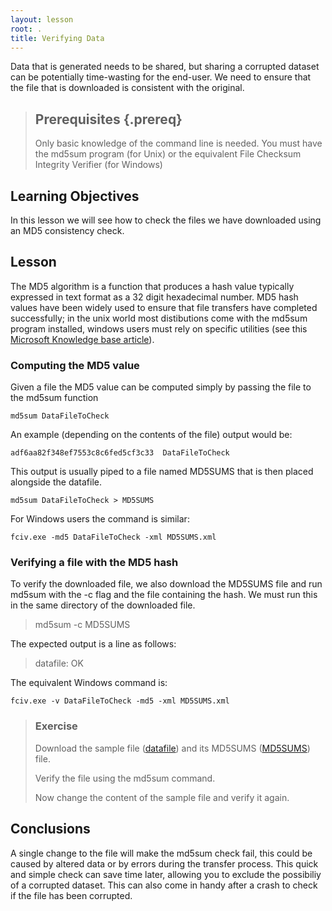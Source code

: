 ```yaml
---
layout: lesson
root: .
title: Verifying Data
---
```


Data that is generated needs to be shared, but sharing a corrupted dataset can be potentially time-wasting for the end-user. We need to ensure that the file that is downloaded is consistent with the original.


> ## Prerequisites {.prereq}
>
> Only basic knowledge of the command line is needed.
>You must have the md5sum program (for Unix) or the equivalent File Checksum Integrity Verifier (for Windows)

## Learning Objectives 
In this lesson we will see how to check the files we have downloaded using an MD5 consistency check.


## Lesson 
The MD5 algorithm is a function that produces a hash value typically expressed in text format as a 32 digit hexadecimal number. MD5 hash values have been widely used to ensure that file transfers have completed successfully; in the unix world most distibutions come with the md5sum program installed, windows users must rely on specific utilities (see this [Microsoft Knowledge base article](https://support.microsoft.com/en-us/kb/841290)).
 
### Computing the MD5 value
Given a file the MD5 value can be computed simply by passing the file to the md5sum function

```
md5sum DataFileToCheck
```

An example (depending on the contents of the file) output would be:
```
adf6aa82f348ef7553c8c6fed5cf3c33  DataFileToCheck
```

This output is usually piped to a file named MD5SUMS that is then placed alongside the datafile.

```
md5sum DataFileToCheck > MD5SUMS
```

For Windows users the command is similar:
```
fciv.exe -md5 DataFileToCheck -xml MD5SUMS.xml
```

### Verifying a file with the MD5 hash
To verify the downloaded file, we also download the MD5SUMS file and run md5sum with the -c flag and the file containing the hash. We must run this in the same directory of the downloaded file.

> 
>md5sum -c MD5SUMS
> 
 
The expected output is a line as follows:

> datafile: OK

The equivalent Windows command is:
```
fciv.exe -v DataFileToCheck -md5 -xml MD5SUMS.xml
```


> ### Exercise
> Download the sample file ([datafile](../../../../data-genomics/blob/gh-pages/datafile)) and its MD5SUMS ([MD5SUMS](../../../../data-genomics/blob/gh-pages/MD5SUMS)) file.
> 
> Verify the file using the md5sum command.
>  
> Now change the content of the sample file and verify it again.
> 

## Conclusions
A single change to the file will make the md5sum check fail, this could be caused by altered data or by errors during the transfer process. This quick and simple check can save time later, allowing you to exclude the possibiliy of a corrupted dataset.
This can also come in handy after a crash to check if the file has been corrupted.
